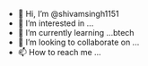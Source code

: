 - 👋 Hi, I’m @shivamsingh1151
- 👀 I’m interested in ...
- 🌱 I’m currently learning ...btech
- 💞️ I’m looking to collaborate on ...
- 📫 How to reach me ...

<!---
shivamsingh1151/shivamsingh1151 is a ✨ special ✨ repository because its `README.md` (this file) appears on your GitHub profile.
You can click the Preview link to take a look at your changes.
--->
